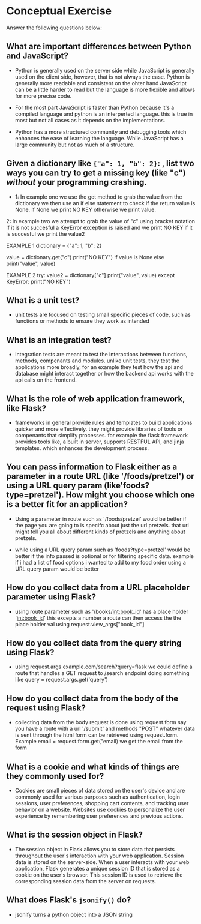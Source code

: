 # Conceptual Exercise

Answer the following questions below:

## What are important differences between Python and JavaScript?

- Python is generally used on the server side while JavaScript is generally used on the client side, however, that is not always the case. Python is generally more readable and consistent on the ohter hand JavaScript can be a little harder to read but the language is more flexible and allows for more precise code.

- For the most part JavaScript is faster than Python because it's a compiled language and python is an interperted language. this is true in most but not all cases as it depends on the implementations.

- Python has a more structured community and debugging tools which enhances the ease of learning the language. While JavaScript has a large community but not as much of a structure.

## Given a dictionary like `{"a": 1, "b": 2}`: , list two ways you can try to get a missing key (like "c") _without_ your programming crashing.

- 1: In example one we use the get method to grab the value from the dictionary
  we then use an if else statement to check if the return value is None. if None we print NO KEY otherwise we print value.

2: In example two we attempt to grab the value of "c" using bracket notation if it is not succesful a KeyError exception is raised and we print NO KEY if it is succesful we print the value2

EXAMPLE 1
dictionary = {"a": 1, "b": 2}

value = dictionary.get("c")
print("NO KEY") if value is None else print("value", value)

EXAMPLE 2
try:
value2 = dictionary["c"]
print("value", value)
except KeyError:
print("NO KEY")

## What is a unit test?

- unit tests are focused on testing small specific pieces of code, such as functions or methods to ensure they work as intended

## What is an integration test?

- integration tests are meant to test the interactions between functions, methods, compenants and modules. unlike unit tests, they test the applications more broadly, for an example they test how the api and database might interact together or how the backend api works with the api calls on the frontend.

## What is the role of web application framework, like Flask?

- frameworks in general provide rules and templates to build applications quicker and more effectively. they might provide libraries of tools or compenants that simplify processes. for example the flask framework provides tools like, a built in server, supports RESTFUL API, and jinja templates. which enhances the development process.

## You can pass information to Flask either as a parameter in a route URL (like '/foods/pretzel') or using a URL query param (like'foods?type=pretzel'). How might you choose which one is a better fit for an application?

- Using a parameter in route such as '/foods/pretzel' would be better if the page you are going to is specifc about just the url pretzels. that url might tell you all about different kinds of pretzels and anything about pretzels.

- while using a URL query param such as 'foods?type=pretzel' would be better if the info passed is optional or for filtering specific data. example if i had a list of food options i wanted to add to my food order using a URL query param would be better

## How do you collect data from a URL placeholder parameter using Flask?

- using route parameter such as '/books/<int:book_id>'
  has a place holder '<int:book_id>' this excepts a number
  a route can then access the the place holder val using request.view_args["book_id"]

## How do you collect data from the query string using Flask?

- using request.args example.com/search?query=flask
  we could define a route that handles a GET request to /search endpoint
  doing something like query = request.args.get('query')

## How do you collect data from the body of the request using Flask?

- collecting data from the body request is done using request.form
  say you have a route with a url '/submit' and methods "POST"
  whatever data is sent through the html form can be retrieved using request.form. Example email = request.form.get("email) we get the email from the form

## What is a cookie and what kinds of things are they commonly used for?

- Cookies are small pieces of data stored on the user's device and are commonly used for various purposes such as authentication, login sessions, user preferences, shopping cart contents, and tracking user behavior on a website. Websites use cookies to personalize the user experience by remembering user preferences and previous actions.

## What is the session object in Flask?

- The session object in Flask allows you to store data that persists throughout the user's interaction with your web application. Session data is stored on the server-side. When a user interacts with your web application, Flask generates a unique session ID that is stored as a cookie on the user's browser. This session ID is used to retrieve the corresponding session data from the server on requests.

## What does Flask's `jsonify()` do?

- jsonify turns a python object into a JSON string
